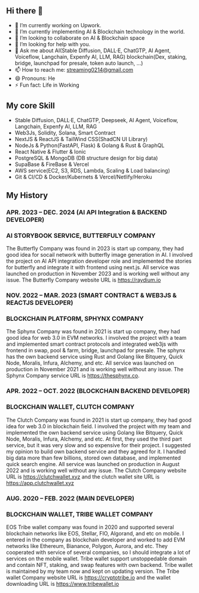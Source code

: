 ## Hi there 👋

- 🔭 I’m currently working on Upwork.
- 🌱 I’m currently implementing AI & Blockchain technology in the world.
- 👯 I’m looking to collaborate on AI & Blockchain space
- 🤔 I’m looking for help with you.
- 💬 Ask me about AI(Stable Diffusion, DALL·E, ChatGTP, AI Agent, Voiceflow, Langchain, Expenfy AI, LLM, RAG) blockchain(Dex, staking, bridge, launchpad for presale, token auto launch, ...)
- 📫 How to reach me: streaming0214@gmail.com
- 😄 Pronouns: He
- ⚡ Fun fact: Life in Working

## My core Skill
- Stable Diffusion, DALL·E, ChatGTP, Deepseek, AI Agent, Voiceflow, Langchain, Expenfy AI, LLM, RAG
- Web3Js, Solidity, Solana, Smart Contract 
- NextJS & ReactJS & TailWind CSS(ShadCN UI Library)
- NodeJs & Python(FastAPI, Flask) & Golang & Rust & GraphQL
- React Native & Flutter & Ionic
- PostgreSQL & MongoDB (DB structure design for big data)
- SupaBase & FireBase & Vercel
- AWS service(EC2, S3, RDS, Lambda, Scaling & Load balancing)
- Git & CI/CD & Docker/Kubernets & Vercel/Netlify/Heroku

## My History
### APR. 2023 – DEC. 2024 (AI API Integration & BACKEND DEVELOPER)
### AI STORYBOOK SERVICE, BUTTERFULY COMPANY
The Butterfly Company was found in 2023 is start up company, they had good idea for socail network with butterfly image generation in AI. I involved the project on AI API integration developer role and implemented the stories for butterfly and integrate it with frontend using next.js. All service was launched on production in November 2023 and is working well without any issue.
The Butterfly Company website URL is [https://raydium.io ](https://butterflies.ai)


### NOV. 2022 – MAR. 2023 (SMART CONTRACT & WEB3JS & REACTJS DEVELOPER)
### BLOCKCHAIN PLATFORM, SPHYNX COMPANY
The Sphynx Company was found in 2021 is start up company, they had good idea for web 3.0 in EVM networks. I involved the project with a team and implemented smart contract protocols and integrated web3js with frontend in swap, pool & farm, bridge, launchpad for presale. The sphynx has the own backend service using Rust and Golang like Bitquery, Quick Node, Moralis, Infura, Alchemy, and etc. All service was launched on production in November 2021 and is working well without any issue.
The Sphynx Company service URL is https://thesphynx.co.


### APR. 2022 – OCT. 2022 (BLOCKCHAIN BACKEND DEVELOPER)
### BLOCKCHAIN WALLET, CLUTCH COMPANY
The Clutch Company was found in 2021 is start up company, they had good idea for web 3.0 in blockchain field. I involved the project with my team and implemented the own backend service using Golang like Bitquery, Quick Node, Moralis, Infura, Alchemy, and etc. At first, they used the third part service, but it was very slow and so expensive for their project. I suggested my opinion to build own backend service and they agreed for it. I handled big data more than few billions, stored own database, and implemented quick search engine. 
All service was launched on production in August 2022 and is working well without any issue.
The Clutch Company website URL is https://clutchwallet.xyz and the clutch wallet site URL is https://app.clutchwallet.xyz


### AUG. 2020 – FEB. 2022 (MAIN DEVELOPER)
### BLOCKCHAIN WALLET, TRIBE WALLET COMPANY
EOS Tribe wallet company was found in 2020 and supported several blockchain networks like EOS, Stellar, FIO, Algorand, and etc on mobile. I entered in the company as blockchain developer and worked to add EVM networks like Ethereum, Bianance, Polygon, Aurora, and etc. They cooperated with service of several companies, so I should integrate a lot of services on the mobile wallet. Tribe wallet support unstoppedable domain and contain NFT, staking, and swap features with own backend.
Tribe wallet is maintained by my team now and kept on updating version.
The Tribe wallet Company website URL is  https://cryptotribe.io and the wallet downloading URL is https://www.tribewallet.io



